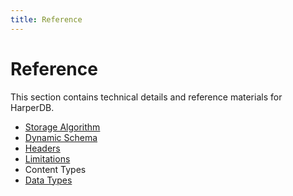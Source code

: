 ```yaml
---
title: Reference
---
```


# Reference

This section contains technical details and reference materials for HarperDB.

- [Storage Algorithm](reference/storage-algorithm)
- [Dynamic Schema](reference/dynamic-schema)
- [Headers](reference/headers)
- [Limitations](reference/limits)
- Content Types
- [Data Types](reference/data-types)
